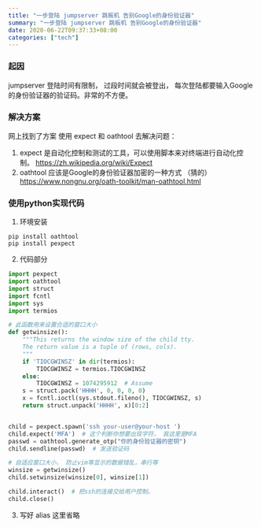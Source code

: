 ```yaml
---
title: "一步登陆 jumpserver 跳板机 告别Google的身份验证器"
summary: "一步登陆 jumpserver 跳板机 告别Google的身份验证器"
date: 2020-06-22T09:37:33+08:00
categories: ["tech"]
---
```


### 起因

jumpserver 登陆时间有限制， 过段时间就会被登出， 每次登陆都要输入Google的身份验证器的验证码。非常的不方便。


### 解决方案

网上找到了方案 使用 expect 和 oathtool 去解决问题：

1. expect 是自动化控制和测试的工具，可以使用脚本来对终端进行自动化控制。 https://zh.wikipedia.org/wiki/Expect
2. oathtool 应该是Google的身份验证器加密的一种方式 （猜的） https://www.nongnu.org/oath-toolkit/man-oathtool.html

### 使用python实现代码

1. 环境安装
```shell
pip install oathtool
pip install pexpect
```

2. 代码部分
```python
import pexpect
import oathtool
import struct
import fcntl
import sys
import termios

# 此函数用来设置合适的窗口大小
def getwinsize():
    """This returns the window size of the child tty.
    The return value is a tuple of (rows, cols).
    """
    if 'TIOCGWINSZ' in dir(termios):
        TIOCGWINSZ = termios.TIOCGWINSZ
    else:
        TIOCGWINSZ = 1074295912  # Assume
    s = struct.pack('HHHH', 0, 0, 0, 0)
    x = fcntl.ioctl(sys.stdout.fileno(), TIOCGWINSZ, s)
    return struct.unpack('HHHH', x)[0:2]


child = pexpect.spawn('ssh your-user@your-host ')
child.expect('MFA')  # 这个判断你想要出现字符， 我这里是MFA
passwd = oathtool.generate_otp("你的身份验证器的密钥")
child.sendline(passwd)  # 发送验证码

# 自适应窗口大小， 防止vim等显示的数据错乱，串行等
winsize = getwinsize() 
child.setwinsize(winsize[0], winsize[1])

child.interact()  # 把ssh的连接交给用户控制。
child.close()
```

3. 写好 alias 这里省略

